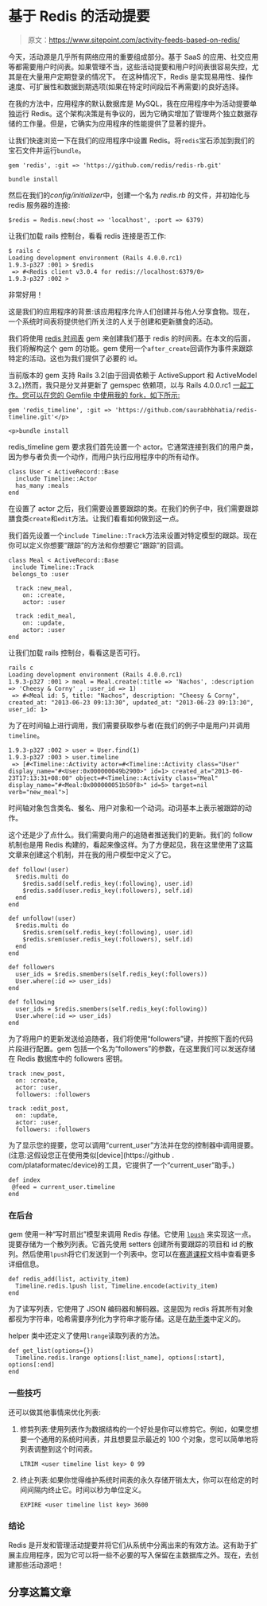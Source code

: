 # 基于 Redis 的活动提要

> 原文：<https://www.sitepoint.com/activity-feeds-based-on-redis/>

今天，活动源是几乎所有网络应用的重要组成部分。基于 SaaS 的应用、社交应用等都需要用户时间表。如果管理不当，这些活动提要和用户时间表很容易失控，尤其是在大量用户定期登录的情况下。
在这种情况下，Redis 是实现易用性、操作速度、可扩展性和数据到期选项(如果在特定时间段后不再需要)的良好选择。

在我的方法中，应用程序的默认数据库是 MySQL，我在应用程序中为活动提要单独运行 Redis。这个架构决策是有争议的，因为它确实增加了管理两个独立数据存储的工作量。但是，它确实为应用程序的性能提供了显著的提升。

让我们快速浏览一下在我们的应用程序中设置 Redis。将`redis`宝石添加到我们的宝石文件并运行`bundle`。

```
gem 'redis', :git => 'https://github.com/redis/redis-rb.git'

bundle install
```

然后在我们的*config/initializer*中，创建一个名为 *redis.rb* 的文件，并初始化与 redis 服务器的连接:

```
$redis = Redis.new(:host => 'localhost', :port => 6379)
```

让我们加载 rails 控制台，看看 redis 连接是否工作:

```
$ rails c
Loading development environment (Rails 4.0.0.rc1)
1.9.3-p327 :001 > $redis
 => #<Redis client v3.0.4 for redis://localhost:6379/0>
1.9.3-p327 :002 >
```

非常好用！

这是我们的应用程序的背景:该应用程序允许人们创建并与他人分享食物。现在，一个系统时间表将提供他们所关注的人关于创建和更新膳食的活动。

我们将使用 [redis 时间表](https://github.com/felixclack/redis-timeline) gem 来创建我们基于 redis 的时间表。在本文的后面，我们将解构这个 gem 的功能。gem 使用一个`after_create`回调作为事件来跟踪特定的活动。这也为我们提供了必要的 id。

当前版本的 gem 支持 Rails 3.2(由于回调依赖于 ActiveSupport 和 ActiveModel 3.2。)然而，我只是分叉并更新了 gemspec 依赖项，以与 Rails 4.0.0.rc1 [一起工作。您可以在您的 Gemfile 中使用我的 fork，如下所示:](https://github.com/saurabhbhatia/redis-timeline)

```
gem 'redis_timeline', :git => 'https://github.com/saurabhbhatia/redis-timeline.git'</p>

<p>bundle install
```

redis_timeline gem 要求我们首先设置一个 actor。它通常连接到我们的用户类，因为参与者负责一个动作，而用户执行应用程序中的所有动作。

```
class User < ActiveRecord::Base
  include Timeline::Actor
  has_many :meals
end
```

在设置了 actor 之后，我们需要设置要跟踪的类。在我们的例子中，我们需要跟踪膳食类`create`和`edit`方法。让我们看看如何做到这一点。

我们首先设置一个`include Timeline::Track`方法来设置对特定模型的跟踪。现在你可以定义你想要“跟踪”的方法和你想要它“跟踪”的回调。

```
class Meal < ActiveRecord::Base
 include Timeline::Track
 belongs_to :user

  track :new_meal,
    on: :create,
    actor: :user

  track :edit_meal,
    on: :update,
    actor: :user
end
```

让我们加载 rails 控制台，看看这是否可行。

```
rails c
Loading development environment (Rails 4.0.0.rc1)
1.9.3-p327 :001 > meal = Meal.create(:title => 'Nachos', :description => 'Cheesy & Corny' , :user_id => 1)
 => #<Meal id: 5, title: "Nachos", description: "Cheesy & Corny", created_at: "2013-06-23 09:13:30", updated_at: "2013-06-23 09:13:30", user_id: 1>
```

为了在时间轴上进行调用，我们需要获取参与者(在我们的例子中是用户)并调用`timeline`。

```
1.9.3-p327 :002 > user = User.find(1)
1.9.3-p327 :003 > user.timeline
 => [#<Timeline::Activity actor=#<Timeline::Activity class="User" display_name="#<User:0x000000049b2900>" id=1> created_at="2013-06-23T17:13:31+08:00" object=#<Timeline::Activity class="Meal" display_name="#<Meal:0x000000051b50f8>" id=5> target=nil verb="new_meal">]
```

时间轴对象包含类名、餐名、用户对象和一个动词。动词基本上表示被跟踪的动作。

这个还是少了点什么。我们需要向用户的追随者推送我们的更新。我们的 follow 机制也是用 Redis 构建的，看起来像这样。为了方便起见，我在这里使用了这篇文章来创建这个机制，并在我的用户模型中定义了它。

```
def follow!(user)
  $redis.multi do
    $redis.sadd(self.redis_key(:following), user.id)
    $redis.sadd(user.redis_key(:followers), self.id)
  end
end

def unfollow!(user)
  $redis.multi do
    $redis.srem(self.redis_key(:following), user.id)
    $redis.srem(user.redis_key(:followers), self.id)
  end
end

def followers
  user_ids = $redis.smembers(self.redis_key(:followers))
  User.where(:id => user_ids)
end

def following
  user_ids = $redis.smembers(self.redis_key(:following))
  User.where(:id => user_ids)
end
```

为了将用户的更新发送给追随者，我们将使用“followers”键，并按照下面的代码片段进行配置。gem 包括一个名为“followers”的参数，在这里我们可以发送存储在 Redis 数据库中的 followers 密钥。

```
track :new_post,
  on: :create,
  actor: :user,
  followers: :followers

track :edit_post,
  on: :update,
  actor: :user,
  followers: :followers
```

为了显示您的提要，您可以调用“current_user”方法并在您的控制器中调用提要。(注意:这假设您正在使用类似[device](https://github . com/plataformatec/device)的工具，它提供了一个“current_user”助手。)

```
def index
 @feed = current_user.timeline
end
```

### 在后台

gem 使用一种“写时扇出”模型来调用 Redis 存储。它使用 [`lpush`](http://redis.io/commands/lpush) 来实现这一点。提要存储为一个散列列表。它首先使用 setters 创建所有要跟踪的项目和 id 的散列。然后使用`lpush`将它们发送到一个列表中。您可以在[赛道课程](https://github.com/felixclack/redis-timeline/blob/master/lib/timeline/track.rb)文档中查看更多详细信息。

```
def redis_add(list, activity_item)
  Timeline.redis.lpush list, Timeline.encode(activity_item)
end
```

为了读写列表，它使用了 JSON 编码器和解码器。这是因为 redis 将其所有对象都视为字符串，哈希需要序列化为字符串才能存储。这是在[助手类](https://github.com/felixclack/redis-timeline/blob/master/lib/timeline/helpers.rb)中定义的。

helper 类中还定义了使用`lrange`读取列表的方法。

```
def get_list(options={})
  Timeline.redis.lrange options[:list_name], options[:start], options[:end]
end
```

### 一些技巧

还可以做其他事情来优化列表:

1.  修剪列表:使用列表作为数据结构的一个好处是你可以修剪它。例如，如果您想要一个通用的系统时间表，并且想要显示最近的 100 个对象，您可以简单地将列表调整到这个时间表。

    ```
    LTRIM <user timeline list key> 0 99
    ```

2.  终止列表:如果你觉得维护系统时间表的永久存储开销太大，你可以在给定的时间间隔内终止它。时间以秒为单位定义。

    ```
    EXPIRE <user timeline list key> 3600
    ```

### 结论

Redis 是开发和管理活动提要并将它们从系统中分离出来的有效方法。这有助于扩展主应用程序，因为它可以将一些不必要的写入保留在主数据库之外。现在，去创建那些活动源吧！

## 分享这篇文章